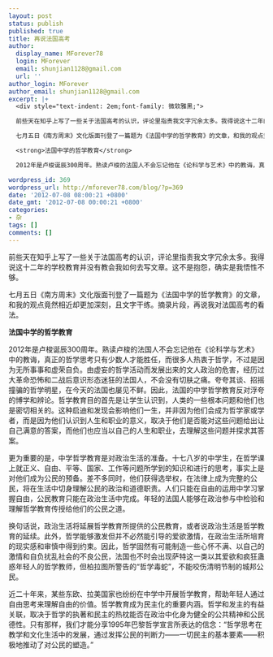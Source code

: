 ```yaml
---
layout: post
status: publish
published: true
title: 再说法国高考
author:
  display_name: MForever78
  login: MForever
  email: shunjian1128@gmail.com
  url: ''
author_login: MForever
author_email: shunjian1128@gmail.com
excerpt: |+
  <div style="text-indent: 2em;font-family: 微软雅黑;">

  前些天在知乎上写了一些关于法国高考的认识，评论里指责我文字冗余太多。我得说这十二年的学校教育并没有教会我如何去写文章。这不是抱怨，确实是我悟性不够。

  七月五日《南方周末》文化版面刊登了一篇题为《法国中学的哲学教育》的文章，和我的观点竟然相近却更加深刻，且文字干练。摘录片段，再说我对法国高考的看法。

  <strong>法国中学的哲学教育</strong>

  2012年是卢梭诞辰300周年。熟读卢梭的法国人不会忘记他在《论科学与艺术》中的教诲，真正的哲学思考只有少数人才能胜任，而很多人热衷于哲学，不过是因为无所事事和虚荣自负。由虚妄的哲学活动而发展出来的文人政治的危害，经历过大革命恐怖和二战后意识形态迷狂的法国人，不会没有切肤之痛。夸夸其谈、招摇撞骗的哲学明星，在今天的法国也屡见不鲜。因此，法国的中学哲学教育反对浮夸的博学和辨论。哲学教育目的首先是让学生认识到，人类的一些根本问题和他们也是密切相关的。这种启迪和发现会影响他们一生，并非因为他们会成为哲学家或学者，而是因为他们认识到人生和职业的意义，取决于他们是否能对这些问题给出让自己满意的答案，而他们也应当以自己的人生和职业，去理解这些问题并探求其答案。

wordpress_id: 369
wordpress_url: http://mforever78.com/blog/?p=369
date: '2012-07-08 08:00:21 +0800'
date_gmt: '2012-07-08 00:00:21 +0800'
categories:
- 杂
tags: []
comments: []
---
```


<p>前些天在知乎上写了一些关于法国高考的认识，评论里指责我文字冗余太多。我得说这十二年的学校教育并没有教会我如何去写文章。这不是抱怨，确实是我悟性不够。</p>
<p>七月五日《南方周末》文化版面刊登了一篇题为《法国中学的哲学教育》的文章，和我的观点竟然相近却更加深刻，且文字干练。摘录片段，再说我对法国高考的看法。</p>
<p><strong>法国中学的哲学教育</strong></p>
<p>2012年是卢梭诞辰300周年。熟读卢梭的法国人不会忘记他在《论科学与艺术》中的教诲，真正的哲学思考只有少数人才能胜任，而很多人热衷于哲学，不过是因为无所事事和虚荣自负。由虚妄的哲学活动而发展出来的文人政治的危害，经历过大革命恐怖和二战后意识形态迷狂的法国人，不会没有切肤之痛。夸夸其谈、招摇撞骗的哲学明星，在今天的法国也屡见不鲜。因此，法国的中学哲学教育反对浮夸的博学和辨论。哲学教育目的首先是让学生认识到，人类的一些根本问题和他们也是密切相关的。这种启迪和发现会影响他们一生，并非因为他们会成为哲学家或学者，而是因为他们认识到人生和职业的意义，取决于他们是否能对这些问题给出让自己满意的答案，而他们也应当以自己的人生和职业，去理解这些问题并探求其答案。</p>
<p><a id="more"></a><a id="more-369"></a></p>
<p>更为重要的是，中学哲学教育是对政治生活的准备。十七八岁的中学生，在哲学课上就正义、自由、平等、国家、工作等问题所学到的知识和进行的思考，事实上是对他们成为公民的预备。差不多同时，他们获得选举权，在法律上成为完整的公民，将在生活中切身理解公民的政治和道德职责。人们只能在自由的运用中学习掌握自由，公民教育只能在政治生活中完成。年轻的法国人能够在政治参与中检验和理解哲学教育传授给他们的公民之道。</p>
<p>换句话说，政治生活将延展哲学教育所提供的公民教育，或者说政治生活是哲学教育的延续。此外，哲学能够激发但并不必然能引导的爱欲激情，在政治生活所培育的现实感和审慎中得到约束。因此，哲学固然有可能制造一些心怀不满、以自己的激情和自负扰乱社会的不良公民，法国也不时会出现萨特这一类以其爱欲和疯狂蛊惑年轻人的哲学教师，但柏拉图所警告的“哲学毒蛇”，不能咬伤清明节制的城邦公民。</p>
<p>近二十年来，某些东欧、拉美国家也纷纷在中学中开展哲学教育，帮助年轻人通过自由思考来理解自由的价值。哲学教育成为民主化的重要内涵。哲学和发主的有益关联，取决于哲学的执著和民主的热枕能否在政治中化身为健全的公共精神和公民德性。只有那样，我们才能分享1995年巴黎哲学宣言所表达的信念：“哲学思考在教学和文化生活中的发展，通过发挥公民的判断力——一切民主的基本要素——积极地推动了对公民的塑造。”</p>

